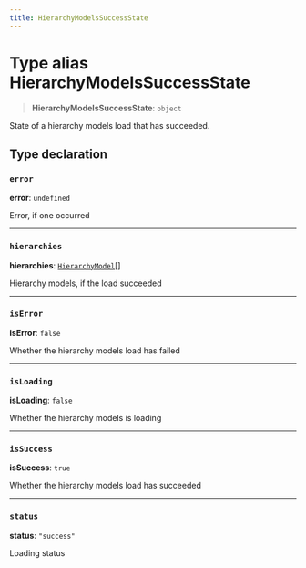 ```yaml
---
title: HierarchyModelsSuccessState
---
```


# Type alias HierarchyModelsSuccessState

> **HierarchyModelsSuccessState**: `object`

State of a hierarchy models load that has succeeded.

## Type declaration

### `error`

**error**: `undefined`

Error, if one occurred

***

### `hierarchies`

**hierarchies**: [`HierarchyModel`](../interfaces/interface.HierarchyModel.md)[]

Hierarchy models, if the load succeeded

***

### `isError`

**isError**: `false`

Whether the hierarchy models load has failed

***

### `isLoading`

**isLoading**: `false`

Whether the hierarchy models is loading

***

### `isSuccess`

**isSuccess**: `true`

Whether the hierarchy models load has succeeded

***

### `status`

**status**: `"success"`

Loading status
